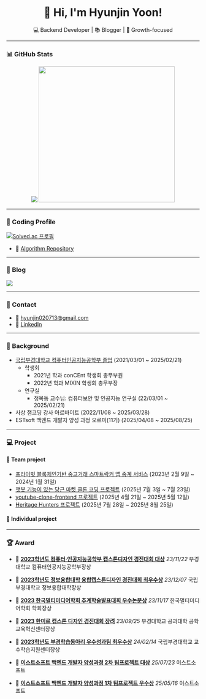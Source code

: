 <h1 align="center">👋 Hi, I'm Hyunjin Yoon!</h1>
<p align="center">💻 Backend Developer | 📚 Blogger | 🌱 Growth-focused</p>

---

### 📊 GitHub Stats

<p align="center">
  <img src="https://github-readme-stats.vercel.app/api?username=yoonhyunjin02&show_icons=true&theme=dracula" />
  <img src="https://github-readme-stats.vercel.app/api/top-langs/?username=yoonhyunjin02&layout=compact&theme=tokyonight" width="355px"/>
</p>

---

### 🎯 Coding Profile
  [![Solved.ac 프로필](http://mazassumnida.wtf/api/v2/generate_badge?boj=hyunjin0713)](https://solved.ac/hyunjin0713)

  - 🧩 [Algorithm Repository](https://github.com/yoonhyunjin02/Algorithm)
---

### 📝 Blog
<a href="https://yoonhyunjin.tistory.com/">
  <img src="https://img.shields.io/badge/Tistory-000000?style=for-the-badge&logo=Tistory&logoColor=white"> 
</a>

---

### 💬 Contact

- 📧 hyunjin020713@gmail.com
- 💼 [LinkedIn](https://www.linkedin.com/in/hyunjin020713)

---
### 🪪 Background
- [국립부경대학교 컴퓨터인공지능공학부 졸업](https://drive.google.com/file/d/1MtytKeDGykFl0ytEp8r6GebOb1i8bIxm/view?usp=sharing) (2021/03/01 ~ 2025/02/21)
  - 학생회
    - 2021년 학과 conCEnt 학생회 총무부원
    - 2022년 학과 MIXIN 학생회 총무부장
  - 연구실
    - 정목동 교수님: 컴퓨터보안 및 인공지능 연구실 (22/03/01 ~ 2025/02/21)
- 사상 잼코딩 강사 아르바이트 (2022/11/08 ~ 2025/03/28)
- ESTsoft 백엔드 개발자 양성 과정 오르미(11기) (2025/04/08 ~ 2025/08/25)

---
  
### 💻 Project
#### 👥 Team project
- [프라이빗 블록체인기반 중고거래 스마트락커 앱 중계 서비스](https://github.com/PKNU-Ojakgyo) (2023년 2월 9일 ~ 2024년 1월 31일)
- [챗봇 기능이 있는 당근 마켓 클론 코딩 프로젝트](https://github.com/yoonhyunjin02/Trade_market) (2025년 7월 3일 ~ 7월 23일)
- [youtube-clone-frontend 프로젝트](https://github.com/yoonhyunjin02/youtube-clone-frontend) (2025년 4월 21일 ~ 2025년 5월 12일)
- [Heritage Hunters 프로젝트](https://github.com/yoonhyunjin02/heritage-hunters) (2025년 7월 28일 ~ 2025년 8월 25일)

#### 👤 Individual project
---

### 🏆 Award
- 🥇 **[2023학년도 컴퓨터·인공지능공학부 캡스톤디자인 경진대회 대상](https://drive.google.com/file/d/1PnfrMCvQCdQKSjz1zAOlP1FNKwAwbgZt/view?usp=sharing)** *23/11/22* 부경대학교 컴퓨터인공지능공학부장상
- 🥈 **[2023학년도 정보융합대학 융합캡스톤디자인 경진대회 최우수상](https://drive.google.com/file/d/1nlSI_mrvPc0hDIFHeG0EgV24XB6DYfvT/view?usp=sharing)** *23/12/07* 국립부경대학교 정보융합대학장상
- 🥇 **[2023 한국멀티미디어학회 추계학술발표대회 우수논문상](https://drive.google.com/file/d/1wysre0avJ8C4X7yyk0zDlJoYpdVwpr4x/view?usp=sharing)** *23/11/17* 한국멀티미디어학회 학회장상
- 🥉 **[2023 한미르 캡스톤 디자인 경진대회 장려](https://drive.google.com/file/d/1oiMoBCEQzQYztCKfnD7FvdrMyTPk8rlZ/view?usp=sharing)** *23/09/25* 부경대학교 공과대학 공학교육혁신센터장상
- 🥈 **[2023학년도 부경학습동아리 우수성과팀 최우수상](https://drive.google.com/file/d/1H8OEdUPpfhHhpT5HvpkvPvuqpI8Quuyx/view?usp=sharing)** *24/02/14* 국립부경대학교 교수학습지원센터장상

  
- 🥇 **[이스트소프트 백엔드 개발자 양성과정 2차 팀프로젝트 대상](https://drive.google.com/file/d/19hS6ZLi4toHw3jzvoetbCCVGkySAvmXM/view?usp=sharing)** *25/07/23* 이스트소프트
- 🥈 **[이스트소프트 백엔드 개발자 양성과정 1차 팀프로젝트 우수상](https://drive.google.com/file/d/1MP47c6oFYYslfqSpMPIzjMqutQAo7uuH/view?usp=sharing)** *25/05/16* 이스트소프트
